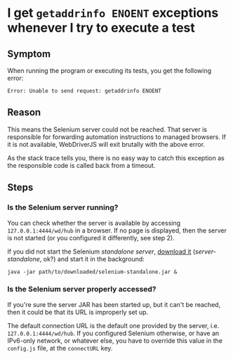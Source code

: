 I get `getaddrinfo ENOENT` exceptions whenever I try to execute a test
======================================================================

Symptom
-------

When running the program or executing its tests, you get the following error:

	Error: Unable to send request: getaddrinfo ENOENT
	
Reason
------
	
This means the Selenium server could not be reached. That server is responsible for forwarding automation instructions to managed browsers. If it is not available, WebDriverJS will exit brutally with the above error.

As the stack trace tells you, there is no easy way to catch this exception as the responsible code is called back from a timeout.

Steps
-----

### Is the Selenium server running? ###

You can check whether the server is available by accessing `127.0.0.1:4444/wd/hub` in a browser. If no page is displayed, then the server is not started (or you configured it differently, see step 2).

If you did not start the Selenium _standalone server_, [download it](https://code.google.com/p/selenium/downloads/list) (_server-standalone_, ok?) and start it in the background:

	java -jar path/to/downloaded/selenium-standalone.jar &


### Is the Selenium server properly accessed? ###

If you're sure the server JAR has been started up, but it can't be reached, then it could be that its URL is improperly set up.

The default connection URL is the default one provided by the server, i.e. `127.0.0.1:4444/wd/hub`. If you configured Selenium otherwise, or have an IPv6-only network, or whatever else, you have to override this value in the `config.js` file, at the `connectURL` key.
